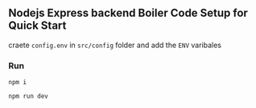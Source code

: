 ## Nodejs Express backend Boiler Code Setup for Quick Start

craete `config.env` in `src/config` folder and add the `ENV` varibales

### Run

```
npm i
```

```
npm run dev
```
